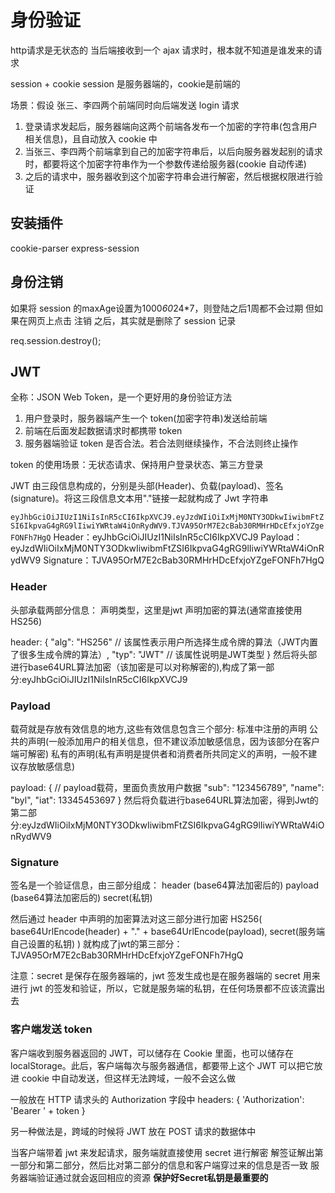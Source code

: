 # 身份验证

http请求是无状态的
当后端接收到一个 ajax 请求时，根本就不知道是谁发来的请求

session + cookie
session 是服务器端的，cookie是前端的

场景：假设 张三、李四两个前端同时向后端发送 login 请求

1. 登录请求发起后，服务器端向这两个前端各发布一个加密的字符串(包含用户相关信息)，且自动放入 cookie 中
2. 当张三、李四两个前端拿到自己的加密字符串后，以后向服务器发起别的请求时，都要将这个加密字符串作为一个参数传递给服务器(cookie 自动传递)
3. 之后的请求中，服务器收到这个加密字符串会进行解密，然后根据权限进行验证

## 安装插件

cookie-parser
express-session

## 身份注销

如果将 session 的maxAge设置为1000*60*24*7，则登陆之后1周都不会过期
但如果在网页上点击 注销 之后，其实就是删除了 session 记录

req.session.destroy();

## JWT

全称：JSON Web Token，是一个更好用的身份验证方法

1. 用户登录时，服务器端产生一个 token(加密字符串)发送给前端
2. 前端在后面发起数据请求时都携带 token
3. 服务器端验证 token 是否合法。若合法则继续操作，不合法则终止操作

token 的使用场景：无状态请求、保持用户登录状态、第三方登录

JWT 由三段信息构成的，分别是头部(Header)、负载(payload)、签名(signature)。将这三段信息文本用"."链接一起就构成了 Jwt 字符串

`eyJhbGciOiJIUzI1NiIsInR5cCI6IkpXVCJ9.eyJzdWIiOiIxMjM0NTY3ODkwIiwibmFtZSI6IkpvaG4gRG9lIiwiYWRtaW4iOnRydWV9.TJVA95OrM7E2cBab30RMHrHDcEfxjoYZgeFONFh7HgQ`
Header：eyJhbGciOiJIUzI1NiIsInR5cCI6IkpXVCJ9
Payload：eyJzdWIiOiIxMjM0NTY3ODkwIiwibmFtZSI6IkpvaG4gRG9lIiwiYWRtaW4iOnRydWV9
Signature：TJVA95OrM7E2cBab30RMHrHDcEfxjoYZgeFONFh7HgQ

### Header

头部承载两部分信息：
声明类型，这里是jwt
声明加密的算法(通常直接使用 HS256)

header: {
  "alg": "HS256" // 该属性表示用户所选择生成令牌的算法（JWT内置了很多生成令牌的算法）,
  "typ": "JWT" // 该属性说明是JWT类型
}
然后将头部进行base64URL算法加密（该加密是可以对称解密的),构成了第一部分:eyJhbGciOiJIUzI1NiIsInR5cCI6IkpXVCJ9

### Payload

载荷就是存放有效信息的地方,这些有效信息包含三个部分:
标准中注册的声明
公共的声明(一般添加用户的相关信息，但不建议添加敏感信息，因为该部分在客户端可解密)
私有的声明(私有声明是提供者和消费者所共同定义的声明，一般不建议存放敏感信息)

payload: { // payload载荷，里面负责放用户数据
  "sub": "123456789",
  "name": "byl",
  "iat": 13345453697
}
然后将负载进行base64URL算法加密，得到Jwt的第二部分:eyJzdWIiOiIxMjM0NTY3ODkwIiwibmFtZSI6IkpvaG4gRG9lIiwiYWRtaW4iOnRydWV9

### Signature

签名是一个验证信息，由三部分组成：
header (base64算法加密后的)
payload (base64算法加密后的)
secret(私钥)

然后通过 header 中声明的加密算法对这三部分进行加密
HS256(
  base64UrlEncode(header) + "." + base64UrlEncode(payload),
  secret(服务端自己设置的私钥)
)
就构成了jwt的第三部分：TJVA95OrM7E2cBab30RMHrHDcEfxjoYZgeFONFh7HgQ

注意：secret 是保存在服务器端的，jwt 签发生成也是在服务器端的
secret 用来进行 jwt 的签发和验证，所以，它就是服务端的私钥，在任何场景都不应该流露出去

### 客户端发送 token

客户端收到服务器返回的 JWT，可以储存在 Cookie 里面，也可以储存在 localStorage。此后，客户端每次与服务器通信，都要带上这个 JWT
可以把它放进 cookie 中自动发送，但这样无法跨域，一般不会这么做

一般放在 HTTP 请求头的 Authorization 字段中
headers: {
    'Authorization': 'Bearer ' + token
}

另一种做法是，跨域的时候将 JWT 放在 POST 请求的数据体中

当客户端带着 jwt 来发起请求，服务端就直接使用 secret 进行解密
解签证解出第一部分和第二部分，然后比对第二部分的信息和客户端穿过来的信息是否一致
服务器端验证通过就会返回相应的资源
**保护好Secret私钥是最重要的**
